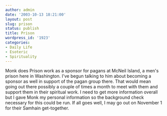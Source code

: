 ```yaml
---
author: admin
date: '2003-10-13 18:21:00'
layout: post
slug: prison
status: publish
title: Prison
wordpress_id: '1923'
categories:
- Daily Life
- Esoteric
- Spirituality
---
```


Monk does Prison work as a sponsor for pagans at McNeil Island, a men's
prison here in Washington. I've begun talking to him about becoming a
sponsor as well in support of the pagan group there. That would mean
going out there possibly a couple of times a month to meet with them and
support them in their spiritual work. I need to get more information
overall but I gave Monk my personal information so the background check
necessary for this could be run. If all goes well, I may go out on
November 1 for their Samhain get-together.
